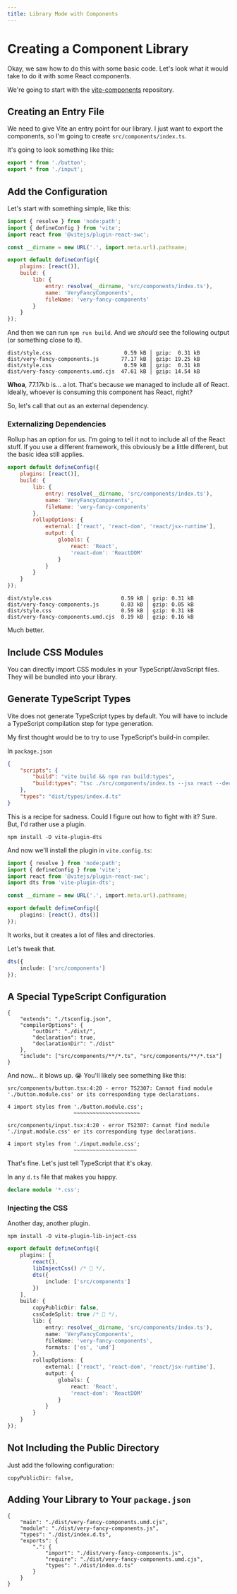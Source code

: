 ```yaml
---
title: Library Mode with Components
---
```


# Creating a Component Library

Okay, we saw how to do this with some basic code. Let's look what it would take to do it with some React components.

We're going to start with the [vite-components](https://github.com/stevekinney/vite-components) repository.

## Creating an Entry File

We need to give Vite an entry point for our library. I just want to export the components, so I'm going to create `src/components/index.ts`.

It's going to look something like this:

```jsx
export * from './button';
export * from './input';
```

## Add the Configuration

Let's start with something simple, like this:

```jsx
import { resolve } from 'node:path';
import { defineConfig } from 'vite';
import react from '@vitejs/plugin-react-swc';

const __dirname = new URL('.', import.meta.url).pathname;

export default defineConfig({
	plugins: [react()],
	build: {
		lib: {
			entry: resolve(__dirname, 'src/components/index.ts'),
			name: 'VeryFancyComponents',
			fileName: 'very-fancy-components'
		}
	}
});
```

And then we can run `npm run build`. And we _should_ see the following output (or something close to it).

```
dist/style.css                       0.59 kB │ gzip:  0.31 kB
dist/very-fancy-components.js       77.17 kB │ gzip: 19.25 kB
dist/style.css                       0.59 kB │ gzip:  0.31 kB
dist/very-fancy-components.umd.cjs  47.61 kB │ gzip: 14.54 kB
```

**Whoa**, 77.17kb is… a lot. That's because we managed to include all of React. Ideally, whoever is consuming this component has React, right?

So, let's call that out as an external dependency.

### Externalizing Dependencies

Rollup has an option for us. I'm going to tell it not to include all of the React stuff. If you use a different framework, this obviously be a little different, but the basic idea still applies.

```jsx
export default defineConfig({
	plugins: [react()],
	build: {
		lib: {
			entry: resolve(__dirname, 'src/components/index.ts'),
			name: 'VeryFancyComponents',
			fileName: 'very-fancy-components'
		},
		rollupOptions: {
			external: ['react', 'react-dom', 'react/jsx-runtime'],
			output: {
				globals: {
					react: 'React',
					'react-dom': 'ReactDOM'
				}
			}
		}
	}
});
```

```
dist/style.css                      0.59 kB │ gzip: 0.31 kB
dist/very-fancy-components.js       0.03 kB │ gzip: 0.05 kB
dist/style.css                      0.59 kB │ gzip: 0.31 kB
dist/very-fancy-components.umd.cjs  0.19 kB │ gzip: 0.16 kB
```

Much better.

## Include CSS Modules

You can directly import CSS modules in your TypeScript/JavaScript files. They will be bundled into your library.

## Generate TypeScript Types

Vite does not generate TypeScript types by default. You will have to include a TypeScript compilation step for type generation.

My first thought would be to try to use TypeScript's build-in compiler.

In `package.json`

```json
{
	"scripts": {
		"build": "vite build && npm run build:types",
		"build:types": "tsc ./src/components/index.ts --jsx react --declaration --emitDeclarationOnly --noEmit false --outFile dist/index.d.ts"
	},
	"types": "dist/types/index.d.ts"
}
```

This is a recipe for sadness. Could I figure out how to fight with it? Sure. But, I'd rather use a plugin.

```
npm install -D vite-plugin-dts
```

And now we'll install the plugin in `vite.config.ts`:

```ts
import { resolve } from 'node:path';
import { defineConfig } from 'vite';
import react from '@vitejs/plugin-react-swc';
import dts from 'vite-plugin-dts';

const __dirname = new URL('.', import.meta.url).pathname;

export default defineConfig({
	plugins: [react(), dts()]
});
```

It works, but it creates a lot of files and directories.

Let's tweak that.

```ts
dts({
	include: ['src/components']
});
```

## A Special TypeScript Configuration

```
{
	"extends": "./tsconfig.json",
	"compilerOptions": {
		"outDir": "./dist/",
		"declaration": true,
		"declarationDir": "./dist"
	},
	"include": ["src/components/**/*.ts", "src/components/**/*.tsx"]
}
```

And now… it blows up. 😭 You'll likely see something like this:

```
src/components/button.tsx:4:20 - error TS2307: Cannot find module './button.module.css' or its corresponding type declarations.

4 import styles from './button.module.css';
                     ~~~~~~~~~~~~~~~~~~~~~

src/components/input.tsx:4:20 - error TS2307: Cannot find module './input.module.css' or its corresponding type declarations.

4 import styles from './input.module.css';
                     ~~~~~~~~~~~~~~~~~~~~
```

That's fine. Let's just tell TypeScript that it's okay.

In any `d.ts` file that makes you happy.

```ts
declare module '*.css';
```

### Injecting the CSS

Another day, another plugin.

```
npm install -D vite-plugin-lib-inject-css
```

```ts
export default defineConfig({
	plugins: [
		react(),
		libInjectCss() /* 👀 */,
		dts({
			include: ['src/components']
		})
	],
	build: {
		copyPublicDir: false,
		cssCodeSplit: true /* 👀 */,
		lib: {
			entry: resolve(__dirname, 'src/components/index.ts'),
			name: 'VeryFancyComponents',
			fileName: 'very-fancy-components',
			formats: ['es', 'umd']
		},
		rollupOptions: {
			external: ['react', 'react-dom', 'react/jsx-runtime'],
			output: {
				globals: {
					react: 'React',
					'react-dom': 'ReactDOM'
				}
			}
		}
	}
});
```

## Not Including the Public Directory

Just add the following configuration:

```
copyPublicDir: false,
```

## Adding Your Library to Your `package.json`

```
{
	"main": "./dist/very-fancy-components.umd.cjs",
	"module": "./dist/very-fancy-components.js",
	"types": "./dist/index.d.ts",
	"exports": {
		".": {
			"import": "./dist/very-fancy-components.js",
			"require": "./dist/very-fancy-components.umd.cjs",
			"types": "./dist/index.d.ts"
		}
	}
}
```
